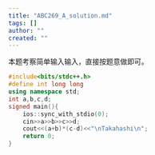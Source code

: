 ```yaml
---
title: "ABC269_A_solution.md"
tags: []
author: ""
created: ""
---
```


本题考察简单输入输入，直接按题意做即可。

```c++
#include<bits/stdc++.h>
#define int long long
using namespace std;
int a,b,c,d;
signed main(){
	ios::sync_with_stdio(0);
	cin>>a>>b>>c>>d;
	cout<<(a+b)*(c-d)<<"\nTakahashi\n";
	return 0;
}
```

